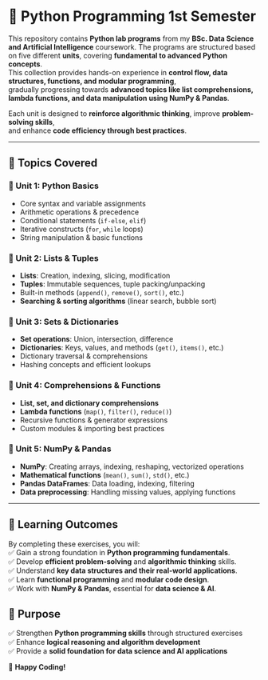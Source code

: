 # 📂 Python Programming 1st Semester
This repository contains **Python lab programs** from my **BSc. Data Science and Artificial Intelligence** coursework. The programs are structured based on five different **units**, covering **fundamental to advanced Python concepts**.   
This collection provides hands-on experience in **control flow, data structures, functions, and modular programming**,  
gradually progressing towards **advanced topics like list comprehensions, lambda functions, and data manipulation using NumPy & Pandas**.  

Each unit is designed to **reinforce algorithmic thinking**, improve **problem-solving skills**,  
and enhance **code efficiency through best practices**.  

---

## 📝 Topics Covered  

### 🔹 Unit 1: Python Basics  
- Core syntax and variable assignments  
- Arithmetic operations & precedence  
- Conditional statements (`if-else`, `elif`)  
- Iterative constructs (`for`, `while` loops)  
- String manipulation & basic functions  

### 🔹 Unit 2: Lists & Tuples  
- **Lists**: Creation, indexing, slicing, modification  
- **Tuples**: Immutable sequences, tuple packing/unpacking  
- Built-in methods (`append()`, `remove()`, `sort()`, etc.)  
- **Searching & sorting algorithms** (linear search, bubble sort)  

### 🔹 Unit 3: Sets & Dictionaries  
- **Set operations**: Union, intersection, difference  
- **Dictionaries**: Keys, values, and methods (`get()`, `items()`, etc.)  
- Dictionary traversal & comprehensions  
- Hashing concepts and efficient lookups  

### 🔹 Unit 4: Comprehensions & Functions  
- **List, set, and dictionary comprehensions**  
- **Lambda functions** (`map()`, `filter()`, `reduce()`)  
- Recursive functions & generator expressions  
- Custom modules & importing best practices  

### 🔹 Unit 5: NumPy & Pandas  
- **NumPy**: Creating arrays, indexing, reshaping, vectorized operations  
- **Mathematical functions** (`mean()`, `sum()`, `std()`, etc.)  
- **Pandas DataFrames**: Data loading, indexing, filtering  
- **Data preprocessing**: Handling missing values, applying functions  

---

## 🎯 Learning Outcomes  
By completing these exercises, you will:  
✅ Gain a strong foundation in **Python programming fundamentals**.  
✅ Develop **efficient problem-solving** and **algorithmic thinking** skills.  
✅ Understand **key data structures and their real-world applications**.  
✅ Learn **functional programming** and **modular code design**.  
✅ Work with **NumPy & Pandas**, essential for **data science & AI**.  

## 🎯 Purpose  
✅ Strengthen **Python programming skills** through structured exercises  
✅ Enhance **logical reasoning and algorithm development**  
✅ Provide a **solid foundation for data science and AI applications**  

🚀 **Happy Coding!**  
